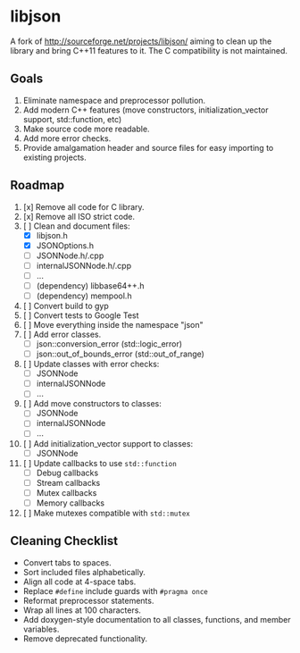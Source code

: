 libjson
=======

A fork of http://sourceforge.net/projects/libjson/ aiming to clean up the library and bring C++11
features to it. The C compatibility is not maintained.


Goals
-----

1. Eliminate namespace and preprocessor pollution.
2. Add modern C++ features (move constructors, initialization_vector support, std::function, etc)
3. Make source code more readable.
4. Add more error checks.
5. Provide amalgamation header and source files for easy importing to existing projects.


Roadmap
-------

1. [x] Remove all code for C library.
2. [x] Remove all ISO strict code.
3. [ ] Clean and document files:
    - [x] libjson.h
    - [x] JSONOptions.h
    - [ ] JSONNode.h/.cpp
    - [ ] internalJSONNode.h/.cpp
    - [ ] ...
    - [ ] (dependency) libbase64++.h
    - [ ] (dependency) mempool.h
4. [ ] Convert build to gyp
5. [ ] Convert tests to Google Test
6. [ ] Move everything inside the namespace "json"
7. [ ] Add error classes.
    - [ ] json::conversion_error (std::logic_error)
    - [ ] json::out_of_bounds_error (std::out_of_range)
8. [ ] Update classes with error checks:
    - [ ] JSONNode
    - [ ] internalJSONNode
    - [ ] ...
9. [ ] Add move constructors to classes:
    - [ ] JSONNode
    - [ ] internalJSONNode
    - [ ] ...
10. [ ] Add initialization_vector support to classes:
    - [ ] JSONNode
11. [ ] Update callbacks to use `std::function`
    - [ ] Debug callbacks
    - [ ] Stream callbacks
    - [ ] Mutex callbacks
    - [ ] Memory callbacks
12. [ ] Make mutexes compatible with `std::mutex`

Cleaning Checklist
------------------

- Convert tabs to spaces.
- Sort included files alphabetically.
- Align all code at 4-space tabs.
- Replace `#define` include guards with `#pragma once`
- Reformat preprocessor statements.
- Wrap all lines at 100 characters.
- Add doxygen-style documentation to all classes, functions, and member variables.
- Remove deprecated functionality.
